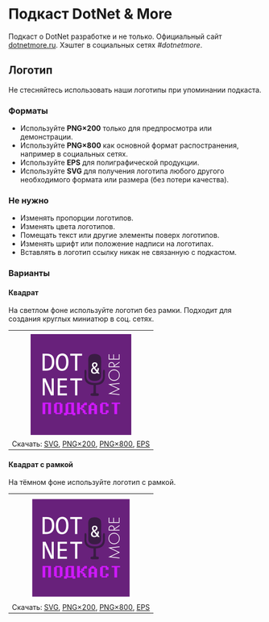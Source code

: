 ﻿# Подкаст DotNet & More

Подкаст о DotNet разработке и не только. Официальный сайт [dotnetmore.ru](https://dotnetmore.ru/). Хэштег в социальных сетях _#dotnetmore_.

## Логотип

Не стесняйтесь использовать наши логотипы при упоминании подкаста.

### Форматы

- Используйте **PNG×200** только для предпросмотра или демонстрации.
- Используйте **PNG×800** как основной формат распостранения, например в социальных сетях.
- Используйте **EPS** для полиграфической продукции.
- Используйте **SVG** для получения логотипа любого другого необходимого формата или размера (без потери качества).

### Не нужно

- Изменять пропорции логотипов.
- Изменять цвета логотипов.
- Помещать текст или другие элементы поверх логотипов.
- Изменять шрифт или положение надписи на логотипах.
- Вставлять в логотип ссылку никак не связанную с подкастом.

### Варианты

#### Квадрат

На светлом фоне используйте логотип без рамки. Подходит для создания круглых миниатюр в соц. сетях.

|       |
| :---: |
|       |
| ![Квадрат](dotnetmore-logo-squared-200.png) |
| Скачать: [SVG](https://raw.githubusercontent.com/kulakovt/SpbDotNet/master/Logo/More/dotnetmore-logo-squared.svg), [PNG×200](https://raw.githubusercontent.com/kulakovt/SpbDotNet/master/Logo/More/dotnetmore-logo-squared-200.png), [PNG×800](https://raw.githubusercontent.com/kulakovt/SpbDotNet/master/Logo/More/dotnetmore-logo-squared-800.png), [EPS](https://raw.githubusercontent.com/kulakovt/SpbDotNet/master/Logo/More/dotnetmore-logo-squared.eps) |

#### Квадрат с рамкой

На тёмном фоне используйте логотип с рамкой.

|       |
| :---: |
|       |
| ![Квадрат с рамкой](dotnetmore-logo-squared-bordered-200.png) |
| Скачать: [SVG](https://raw.githubusercontent.com/kulakovt/SpbDotNet/master/Logo/More/dotnetmore-logo-squared-bordered.svg), [PNG×200](https://raw.githubusercontent.com/kulakovt/SpbDotNet/master/Logo/More/dotnetmore-logo-squared-bordered-200.png), [PNG×800](https://raw.githubusercontent.com/kulakovt/SpbDotNet/master/Logo/More/dotnetmore-logo-squared-bordered-800.png), [EPS](https://raw.githubusercontent.com/kulakovt/SpbDotNet/master/Logo/More/dotnetmore-logo-squared-bordered.eps) |

